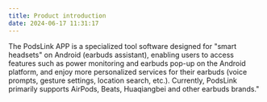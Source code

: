 ```yaml
---
title: Product introduction
date: 2024-06-17 11:31:17
---
```

The PodsLink APP is a specialized tool software designed for "smart headsets" on Android (earbuds assistant), enabling users to access features such as power monitoring and earbuds pop-up on the Android platform, and enjoy more personalized services for their earbuds (voice prompts, gesture settings, location search, etc.). Currently, PodsLink primarily supports AirPods, Beats, Huaqiangbei and other earbuds brands."
